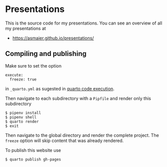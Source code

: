 # Presentations

This is the source code for my presentations. You can see an overview of all my presentations at 

- https://asmaier.github.io/presentations/ 

## Compiling and publishing

Make sure to set the option  

    execute:
      freeze: true

in `_quarto.yml` as sugested in [quarto code execution](https://quarto.org/docs/projects/code-execution.html#freeze-virtual-environments).

Then navigate to each subdirectory with a `Pipfile` and render only this subdirectory

    $ pipenv install
    $ pipenv shell
    $ quarto render
    $ exit

Then navigate to the global directory and render the complete project. The `freeze`
option will skip content that was already rendered. 

To publish this website use

    $ quarto publish gh-pages







 
